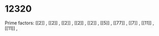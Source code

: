 # 12320

Prime factors: [[2]] , [[2]] , [[2]] , [[2]] , [[2]] , [[5]] , [[77]] , [[7]] , [[11]] , [[11]] , 
